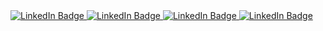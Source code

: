 <div id="badges">
  <a href="your-linkedin-URL">
    <img src="https://img.shields.io/badge/Publications-BU-%2323C9FF" alt="LinkedIn Badge"/>
  </a>
  <a href="your-linkedin-URL">
    <img src="https://img.shields.io/badge/YouTube-jdotb-%2323C9FF" alt="LinkedIn Badge"/>
  </a>
    <a href="your-linkedin-URL">
    <img src="https://img.shields.io/badge/Photos-jdotb-%2323C9FF" alt="LinkedIn Badge"/>
  </a>
    <a href="your-linkedin-URL">
    <img src="https://img.shields.io/badge/CV-jdotb-%2323C9FF" alt="LinkedIn Badge"/>
  </a>
</div>

<!--
**Jacki3/Jacki3** is a ✨ _special_ ✨ repository because its `README.md` (this file) appears on your GitHub profile.

Here are some ideas to get you started:

- 🔭 I’m currently working on ...
- 🌱 I’m currently learning ...
- 👯 I’m looking to collaborate on ...
- 🤔 I’m looking for help with ...
- 💬 Ask me about ...
- 📫 How to reach me: ...
- 😄 Pronouns: ...
- ⚡ Fun fact: ...
-->
